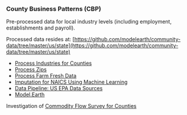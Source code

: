 

<!--# Community Datasets -->

### County Business Patterns (CBP)
Pre-processed data for local industry levels (including employment, establishments and payroll).

Processed data resides at:
[https://github.com/modelearth/community-data/tree/master/us/state](https://github.com/modelearth/community-data/tree/master/us/state) <span class="local" style="display:none">- <a href="us/state">view on localhost</a></span>

- [Process Industries for Counties](process/python/bea)
- [Process Zips](process/naics/)
- [Process Farm Fresh Data](process/python/farmfresh/)
- [Imputation for NAICS Using Machine Learning](/machine-learning/) 
- [Data Pipeline: US EPA Data Sources](https://model.earth/data-pipeline)
- [Model.Earth](https://model.earth)

Investigation of [Commodity Flow Survey for Counties](https://github.com/modelearth/commodity-flow-survey)